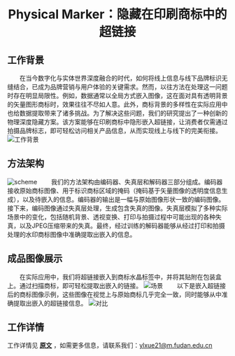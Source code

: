 # <center>Physical Marker：隐藏在印刷商标中的超链接</center>

## 工作背景
&ensp;&ensp;&ensp;&ensp;在当今数字化与实体世界深度融合的时代，如何将线上信息与线下品牌标识无缝结合，已成为品牌营销与用户体验的关键需求。然而，以往方法在处理这一问题时存在明显局限性。例如，数据通常以全局方式嵌入图像，这在面对具有透明背景的矢量图形商标时，效果往往不尽如人意。此外，商标背景的多样性在实际应用中也给数据提取带来了诸多挑战。为了解决这些问题，我们的研究提出了一种创新的物理深度隐藏方案。该方案能够在印刷商标中隐形嵌入超链接，让消费者仅需通过拍摄品牌标志，即可轻松访问相关产品信息，从而实现线上与线下的完美衔接。
![工作背景](工作背景.png "工作背景")

## 方法架构

![scheme](scheme.png "scheme")
&ensp;&ensp;&ensp;&ensp;我们的方法架构由编码器、失真层和解码器三部分组成。编码器接收原始商标图像、用于标识商标区域的掩码（掩码基于矢量图像的透明度信息生成），以及待嵌入的信息。编码器的输出是一幅与原始图像形状一致的编码图像。接下来，编码图像通过失真层处理，生成包含失真的图像。失真层模拟了多种实际场景中的变化，包括随机背景、透视变换、打印与拍摄过程中可能出现的各种失真，以及JPEG压缩带来的失真。最终，经过训练的解码器能够从经过打印和拍摄处理的水印商标图像中准确提取出嵌入的信息。

## 成品图像展示
&ensp;&ensp;&ensp;&ensp;在实际应用中，我们将超链接嵌入到商标水晶标签中，并将其贴附在包装盒上。通过扫描商标，即可轻松提取出嵌入的链接。
![场景](场景.png "场景")
&ensp;&ensp;&ensp;&ensp;以下是嵌入超链接后的商标图像示例，这些图像在视觉上与原始商标几乎完全一致，同时能够从中准确提取出嵌入的超链接信息。
![对比](对比.png "对比")


## 工作详情
工作详情见 __[原文](https://ojs.aaai.org/index.php/AAAI/article/view/32981)__ ，如需更多信息，请联系我们：ylxue21@m.fudan.edu.cn
